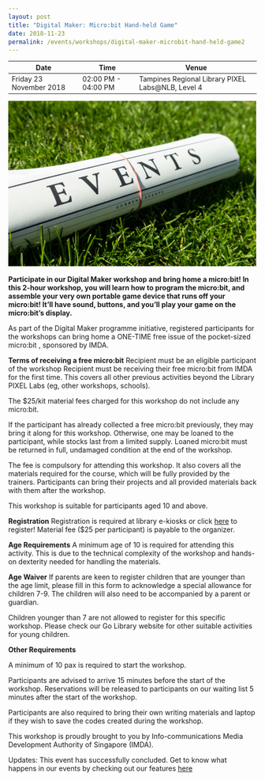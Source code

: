 ```yaml
---
layout: post
title: "Digital Maker: Micro:bit Hand-held Game"
date: 2018-11-23
permalink: /events/workshops/digital-maker-microbit-hand-held-game2
---
```


| Date | Time | Venue |
|--------|---|---|
| Friday 23 November 2018 | 02:00 PM - 04:00 PM |  Tampines Regional Library PIXEL Labs@NLB, Level 4 |

![hi](/images/events/generic-event-image.jpg)

**Participate in our Digital Maker workshop and bring home a micro:bit! In this 2-hour workshop, you will learn how to program the micro:bit, and assemble your very own portable game device that runs off your micro:bit! It’ll have sound, buttons, and you’ll play your game on the micro:bit’s display.**

As part of the Digital Maker programme initiative, registered participants for the workshops can bring home a ONE-TIME free issue of the pocket-sized micro:bit , sponsored by IMDA.

**Terms of receiving a free micro:bit**
Recipient must be an eligible participant of the workshop
Recipient must be receiving their free micro:bit from IMDA for the first time. This covers all other previous activities beyond the Library PIXEL Labs (eg, other workshops, schools).

The $25/kit material fees charged for this workshop do not include any micro:bit.

If the participant has already collected a free micro:bit previously, they may bring it along for this workshop. Otherwise, one may be loaned to the participant, while stocks last from a limited supply. Loaned micro:bit must be returned in full, undamaged condition at the end of the workshop.

The fee is compulsory for attending this workshop. It also covers all the materials required for the course, which will be fully provided by the trainers. Participants can bring their projects and all provided materials back with them after the workshop.

This workshop is suitable for participants aged 10 and above.


**Registration**
Registration is required at library e-kiosks or click <a href="https://www.nlb.gov.sg/golibrary2/e/microbit-hand-held-gamepixel-labsnlb-86758910" target="_blank">here</a> to register! Material fee ($25 per participant) is payable to the organizer.

**Age Requirements**
A minimum age of 10 is required for attending this activity. This is due to the technical complexity of the workshop and hands-on dexterity needed for handling the materials.

**Age Waiver**
If parents are keen to register children that are younger than the age limit, please fill in this form to acknowledge a special allowance for children 7-9. The children will also need to be accompanied by a parent or guardian.

Children younger than 7 are not allowed to register for this specific workshop. Please check our Go Library website for other suitable activities for young children.

**Other Requirements**

A minimum of 10 pax is required to start the workshop.

Participants are advised to arrive 15 minutes before the start of the workshop. Reservations will be released to participants on our waiting list 5 minutes after the start of the workshop.

Participants are also required to bring their own writing materials and laptop if they wish to save the codes created during the workshop.

This workshop is proudly brought to you by Info-communications Media Development Authority of Singapore (IMDA).

Updates: This event has successfully concluded. Get to know what happens in our events by checking out our features <a href="" target="_blank">here</a>
